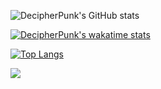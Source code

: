 ![DecipherPunk's GitHub stats](https://github-readme-stats.vercel.app/api?username=DeCipherPunk&show_icons=true&theme=default)

[![DecipherPunk's  wakatime stats](https://github-readme-stats.vercel.app/api/wakatime?username=decipherpunk)](https://github.com/anuraghazra/github-readme-stats)

[![Top Langs](https://github-readme-stats.vercel.app/api/top-langs/?username=decipherpunk&langs_count=15)](https://github.com/anuraghazra/github-readme-stats)

![](https://komarev.com/ghpvc/?username=decipherpunk)




